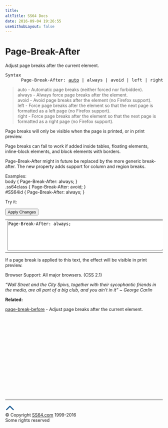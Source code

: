 ```yaml
---
title:
altTitle: SS64 Docs
date: 2016-09-04 19:26:55
useGithubLayout: false
---
```

<!-- #BeginLibraryItem "/Library/head_css.lbi" --><!-- #EndLibraryItem --><h1>Page-Break-After</h1>
<p>Adjust page breaks after the current element.</p>
<pre>Syntax
      Page-Break-After: <u>auto</u> | always | avoid | left | right ;</pre>
<blockquote>
<p><span class="code">auto</span> -  Automatic page breaks (neither forced nor forbidden).<br>
<span class="code">always</span> -  Always force page breaks after the element.<br>
<span class="code">avoid</span> -  Avoid page breaks after the element (no Firefox support).<br>
<span class="code">left</span> -  Force page breaks after the element so that the next page is formatted as a left page (no Firefox support).<br>
<span class="code">right</span> -  Force page breaks after the element so that the next page is formatted as a right page (no Firefox support).
</p>
</blockquote>
<p>Page breaks will only be visible when the page is printed, or in print preview.</p>
<p>Page breaks can fail to work if added inside tables, floating elements, inline-block elements, and block elements with borders.</p>
<p><span class="code">Page-Break-After</span> might in future be replaced by the more generic <span class="code">break-after</span>. The new property adds support for column and region breaks.</p>
<p>Examples:<br>
  <span class="code">body { Page-Break-After: always; }<br>
    .ss64class { Page-Break-After: avoid; }</span><br>
    <span class="code">#SS64id { Page-Break-After: always;  }</span><br>
</p>
<p>Try it:</p><input type="button" onclick="ApplyStyle()" value="Apply Changes">
<table>
  <tbody><tr>
  <td><textarea name="tryit" id="trycode" cols="60" rows="6" onfocus="this.style.background='#fff';" onblur="this.style.background='#eee';" tabindex="1">Page-Break-After: always;</textarea></td>
</tr>
</tbody></table>
<div id="tryresult">If a page break is applied to this text, the effect will be visible in print preview.</div>
<p>Browser Support: All major browsers. (CSS 2.1) </p>
<p class="quote"><i>“Wall Street and the City Spivs, together with their sycophantic friends in the media, are all part of a big club, and you ain't in it”  ~ George Carlin</i></p><p><b>Related:</b></p>
<p><a href="page-break-before.html">page-break-before</a> - Adjust page breaks after the current element.</p><!-- #BeginLibraryItem "/Library/foot_css.lbi" --><p>
<!-- CSS -->
<ins class="adsbygoogle" style="display:inline-block;width:300px;height:250px" data-ad-client="ca-pub-6140977852749469" data-ad-slot="2739097502"></ins>
<script>
(adsbygoogle = window.adsbygoogle || []).push({});
</script></p>
<hr>
<div id="bl" class="footer"><a href="page-break-after.html#"><img src="../images/top.png" width="30" height="22" alt="Back to the Top"></a></div>
<div id="br" class="footer, tagline">© Copyright <a href="http://ss64.com/">SS64.com</a> 1999-2016<br>
Some rights reserved</div><!-- #EndLibraryItem -->
